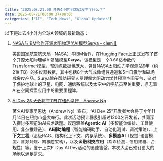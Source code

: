 ```yaml
---
title: "2025.08.21.00 过去4小时全球AI发生了什么？"
date: 2025-08-21T00:00:37+08:00
categories: ["AI", "Tech News", "Global Updates"]
---
```


以下是过去4小时内全球AI领域的最新动态：

1.  [NASA与IBM合作开源太阳物理学AI模型Surya - clem 🤗](https://x.com/ClementDelangue/status/1958181104034156781)

    美国国家航空航天局（NASA）与IBM合作，在Hugging Face上正式发布了首个开源太阳物理学AI基础模型**Surya**。该模型是一个3.66亿参数的Transformer模型，预训练数据量庞大，包含NASA太阳动力学观测站9年（约218 TB）的多仪器数据，其中包括8个大气成像组件通道和5个日震学和磁场成像仪产品。Surya旨在帮助研究人员理解太阳动力学并预测空间天气，这对于保护地球上的卫星、电网、通信系统以及太空中的宇航员至关重要，标志着AI在空间探索应用中的重要里程碑。

2.  [AI Dev 25 大会将于11月在纽约举行 - Andrew Ng](https://x.com/AndrewYNg/status/1958165941369634825)

    著名AI专家吴恩达（Andrew Ng）宣布，“AI Dev 25”开发者大会将于今年11月14日在纽约市盛大举行。此次活动预计将吸引超过1200名开发者，共同深入探讨多项前沿AI技术话题。议题涵盖**Agentic AI**（多智能体编排、工具使用、复杂推理链）、**AI辅助编程**（智能编码助手、自动化测试、调试策略）、**上下文工程**（高级RAG、结构化上下文、内存系统）、**多模态AI**（视觉-语言模型、音频处理、跨模态架构），以及**金融科技应用**（欺诈检测、信用建模、合规性）等。鉴于上次Pi Day AI Dev活动的迅速售罄，本次大会已预订更大的场地以满足需求。